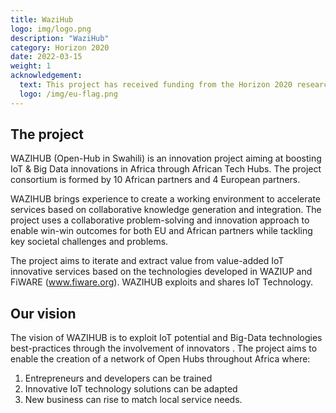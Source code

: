 ```yaml
---
title: WaziHub
logo: img/logo.png
description: "WaziHub"
category: Horizon 2020
date: 2022-03-15
weight: 1
acknowledgement:
  text: This project has received funding from the Horizon 2020 research and innovation programme under grant agreement No 101016895
  logo: /img/eu-flag.png
---
```


 
The project
-----------

WAZIHUB (Open-Hub in Swahili) is an innovation project aiming at boosting IoT & Big Data innovations in Africa through African Tech Hubs. The project consortium is formed by 10 African partners and 4 European partners.

WAZIHUB brings experience to create a working environment to accelerate services based on collaborative knowledge generation and integration. The project uses a collaborative problem-solving and innovation approach to enable win-win outcomes for both EU and African partners while tackling key societal challenges and problems.

The project aims to iterate and extract value from value-added IoT innovative services based on the technologies developed in WAZIUP and FiWARE (www.fiware.org). WAZIHUB exploits and shares IoT Technology.

Our vision
----------

The vision of WAZIHUB is to exploit IoT potential and Big-Data technologies best-practices through the involvement of innovators . The project aims to enable the creation of a network of Open Hubs throughout Africa where:

1. Entrepreneurs and developers can be trained
2. Innovative IoT technology solutions can be adapted
3. New business can rise to match local service needs.




